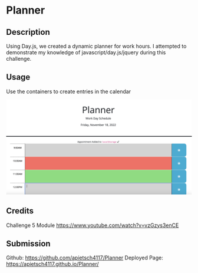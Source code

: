 # Planner

## Description

Using Day.js, we created a dynamic planner for work hours. I attempted to demonstrate my knowledge of javascript/day.js/jquery during this challenge. 

## Usage

Use the containers to create entries in the calendar


![alt text](./Assets/screenshot.png)


## Credits

Challenge 5 Module
https://www.youtube.com/watch?v=vzGzys3enCE


## Submission

Github: https://github.com/apietsch4117/Planner
Deployed Page: https://apietsch4117.github.io/Planner/
